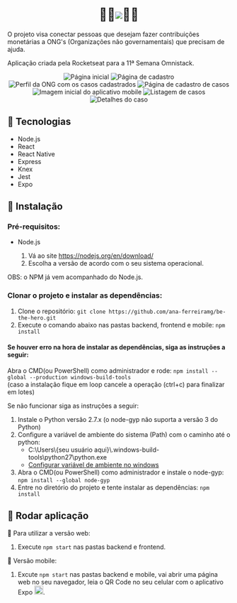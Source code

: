 <h1 align="center">🦸‍♀️<img src="./front/src/assets/logo.svg">🦸‍♂️</h1>
<p> O projeto visa conectar pessoas que desejam fazer contribuições monetárias a ONG's (Organizações não governamentais) que precisam de ajuda.</p>
<p>Aplicação criada pela Rocketseat para a 11ª Semana Omnistack.</p>

<div align="center">
  <img src="./imgs_readme/be_the_hero.png" alt="Página inicial">
  <img src="./imgs_readme/be_the_hero1.png" alt="Página de cadastro">
  <img src="./imgs_readme/be_the_hero2.png" alt="Perfil da ONG com os casos cadastrados">
  <img src="./imgs_readme/be_the_hero3.png" alt="Página de cadastro de casos">
  <img src="./imgs_readme/be_the_hero_mobile.png" alt="Imagem inicial do aplicativo mobile">
  <img src="./imgs_readme/be_the_hero_mobile1.png" alt="Listagem de casos">
  <img src="./imgs_readme/be_the_hero_mobile2.png" alt="Detalhes do caso">
</div>

<h2>🚀 Tecnologias</h2>
<ul>
  <li>Node.js</li>
  <li>React</li>
  <li>React Native</li>
  <li>Express</li>
  <li>Knex</li>
  <li>Jest</li>
  <li>Expo</li>
</ul>

<h2>🔧 Instalação</h2>
<h3>Pré-requisitos:</h3>
<ul>
  <li>Node.js</li>
  <ol>
    <li>Vá ao site <a href="https://nodejs.org/en/download/" title="Site Node.js">https://nodejs.org/en/download/</a></li>
    <li>Escolha a versão de acordo com o seu sistema operacional.</li>
  </ol>
</ul>
<span>OBS: o NPM já vem acompanhado do Node.js.</span>

<h3>Clonar o projeto e instalar as dependências:</h3>
<ol>
  <li>Clone o repositório:
    <code>git clone https://github.com/ana-ferreiramg/be-the-hero.git</code>
  </li>
  <li>Execute o comando abaixo nas pastas backend, frontend e mobile:
    <code>npm install</code>
  </li>
</ol>

<h4><strong>Se houver erro na hora de instalar as dependências, siga as instruções a seguir:</strong></h4>
<p>
    Abra o CMD(ou PowerShell) como administrador e rode: <code>npm install --global --production windows-build-tools</code>
    <br/><span>(caso a instalação fique em loop cancele a operação (ctrl+c) para finalizar em lotes)</span>
</p>

Se não funcionar siga as instruções a seguir:

<ol>
    <li>Instale o Python versão 2.7.x (o node-gyp não suporta a versão 3 do Python)</li>
    <li>Configure a variável de ambiente do sistema (Path) com o caminho até o python:
        <ul>
            <li>C:\Users\{seu usuário aqui}\.windows-build-tools\python27\python.exe</li>
            <li><a href="https://medium.com/@victorromariopazdejesus/python-3-configurando-vari%C3%A1veis-de-ambiente-no-windows-10-63059c7192e6">Configurar variável de ambiente no windows</a></li>
        </ul>
    </li>
    <li>Abra o CMD(ou PowerShell) como administrador e instale o node-gyp: <code>npm install --global node-gyp</code></li>
    <li>Entre no diretório do projeto e tente instalar as dependências: <code>npm install</code></li>
</ol>

<h2>🚩 Rodar aplicação</h2>
<p>🔸 Para utilizar a versão web:</p>
<ol>
  <li>Execute <code>npm start</code> nas pastas backend e frontend.</li>
</ol>
<p>🔸 Versão mobile:</p>
<ol>
  <li>Excute <code>npm start</code> nas pastas backend e mobile, vai abrir uma página web no seu navegador, leia o QR Code no seu celular com o aplicativo Expo <img src="./imgs_readme/expo.png" width="20px" height="20px">.</li>
</ol>
